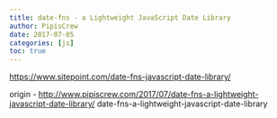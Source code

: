 ```yaml
---
title: date-fns - a Lightweight JavaScript Date Library
author: PipisCrew
date: 2017-07-05
categories: [js]
toc: true
---
```


https://www.sitepoint.com/date-fns-javascript-date-library/

origin - http://www.pipiscrew.com/2017/07/date-fns-a-lightweight-javascript-date-library/ date-fns-a-lightweight-javascript-date-library